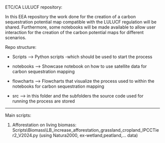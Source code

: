 ETC/CA LULUCF repository:

In this EEA repository the work done for the creation of a carbon sequestration potential map compatible with the LULUCF regulation will be shared. Furthermore, some notebooks will be made available to allow user interaction for the creation of the carbon potential maps for different scenarios. 

Repo structure:
* Scripts --> Python scripts -which should be used to start the process

* notebooks --> Showcase notebook on how to use satellite data for carbon sequestration mapping 
* flowcharts --> Flowcharts that visualize the process used to within the notebooks for carbon sequestration mapping
* src --> in this folder and the subfolders the source code used for running the process are stored



---------------------------------------------
Main scripts:

1) Afforestation on living biomass: Scripts\Biomass\LB_increase_afforestation_grassland_cropland_IPCCTier2_V2024.py (using Natura2000, ex-wetland,peatland,... data)

